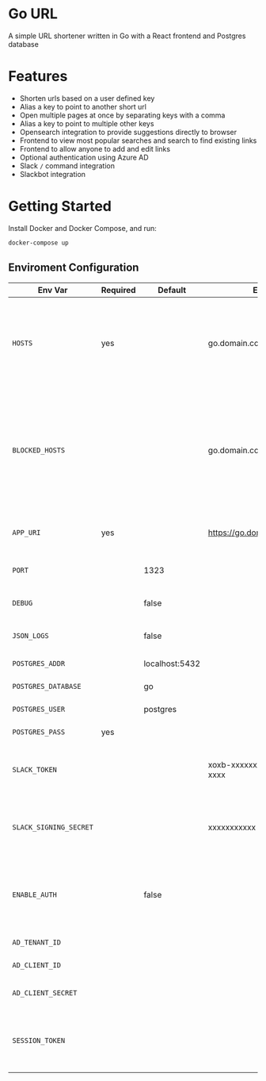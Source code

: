 # Go URL

A simple URL shortener written in Go with a React frontend and Postgres database

# Features

- Shorten urls based on a user defined key
- Alias a key to point to another short url
- Open multiple pages at once by separating keys with a comma
- Alias a key to point to multiple other keys
- Opensearch integration to provide suggestions directly to browser
- Frontend to view most popular searches and search to find existing links
- Frontend to allow anyone to add and edit links
- Optional authentication using Azure AD
- Slack `/` command integration
- Slackbot integration

# Getting Started

Install Docker and Docker Compose, and run:

```sh
docker-compose up
```


## Enviroment Configuration

| Env Var              | Required | Default        | Example                      | Description                                                                                            |
|----------------------|----------|----------------|------------------------------|--------------------------------------------------------------------------------------------------------|
| `HOSTS`                | yes      |                | go.domain.com,go2.domain.com | List of comma separated hosts that the server will be able to be accessed from                         |
| `BLOCKED_HOSTS`        |          |                | go.domain.com,go2.domain.com | List of hosts you want to block from being linked - HOSTS are already included to stop recursive calls |
| `APP_URI`              | yes      |                | https://go.domain.com        | Default URI of app - used to link back to app                                                          |
| `PORT`                 |          | 1323           |                              | Port the app will run on                                                                               |
| `DEBUG`                |          | false          |                              | Enable more logging                                                                                    |
| `JSON_LOGS`            |          | false          |                              | Use JSON logs where possible                                                                           |
| `POSTGRES_ADDR`        |          | localhost:5432 |                              | Postgres db address                                                                                    |
| `POSTGRES_DATABASE`    |          | go             |                              | Postgres db name                                                                                       |
| `POSTGRES_USER`        |          | postgres       |                              | Postgres user                                                                                          |
| `POSTGRES_PASS`        | yes      |                |                              | Postgres password                                                                                      |
| `SLACK_TOKEN`          |          |                | xoxb-xxxxxxxxx-xxxxxxxx-xxxx | Slack OAuth token to enable slackbot                                                                   |
| `SLACK_SIGNING_SECRET` |          |                | xxxxxxxxxxx                  | Slack signing secret to enable Slack `/go` command                                                     |
| `ENABLE_AUTH`          |          | false          |                              | Enable Azure auth or not - if enabled, all other fields must be filled in                              |
| `AD_TENANT_ID`         |          |                |                              | Azure AD tenant ID                                                                                     |
| `AD_CLIENT_ID`         |          |                |                              | Azure AD client ID                                                                                     |
| `AD_CLIENT_SECRET`     |          |                |                              | Azure AD client secret                                                                                 |
| `SESSION_TOKEN`        |          |                |                              | Secret session token to store the user sessions                                                        |
